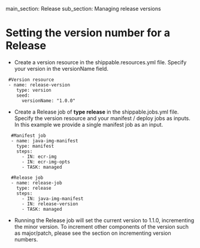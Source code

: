 main_section: Release
sub_section: Managing release versions

# Setting the version number for a Release

-  Create a version resource in the shippable.resources.yml file. Specify your version in the versionName field.

```
 #Version resource
 - name: release-version
    type: version
    seed:
      versionName: "1.0.0"
```

- Create a Release job of **type release** in the shippable.jobs.yml file. Specify the version resource and your manifest / deploy jobs as inputs. In this example
 we provide a single manifest job as an input.

```
  #Manifest job  
  - name: java-img-manifest
    type: manifest
    steps:
      - IN: ecr-img
      - IN: ecr-img-opts
      - TASK: managed
  
  #Release job    
  - name: release-job
    type: release
    steps:
      - IN: java-img-manifest
      - IN: release-version
      - TASK: managed
```

- Running the Release job will set the current version to 1.1.0, incrementing the minor version. To increment other components of the version such as major/patch, please see the section on incrementing version numbers.